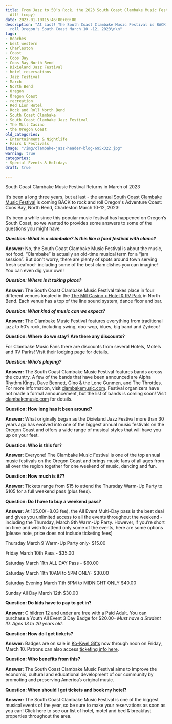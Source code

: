 ```yaml
---
title: From Jazz to 50’s Rock, the 2023 South Coast Clambake Music Festival Has It
  All!-(copy)
date: 2023-01-10T15:46:00+00:00
description: "At Last! The South Coast Clambake Music Festival is BACK to rock and
  roll Oregon's South Coast March 10 -12, 2023\n\n"
tags:
- Beaches
- best western
- Charleston
- Coast
- Coos Bay
- Coos Bay-North Bend
- Dixieland Jazz Festival
- hotel reservations
- Jazz Festival
- March
- North Bend
- Oregon
- Oregon Coast
- recreation
- Red Lion Hotel
- Rock and Roll North Bend
- South Coast Clambake
- South Coast Clambake Jazz Festival
- The Mill Casino
- the Oregon Coast
old_categories:
- Entertainment & Nightlife
- Fairs & Festivals
image: "/img/clambake-jazz-header-blog-695x322.jpg"
warning: true
categories:
- Special Events & Holidays
draft: true

---
```

South Coast Clambake Music Festival Returns in March of 2023

It’s been a long three years, but at last - the annual [South Coast Clambake Music Festival](https://www.oregonsadventurecoast.com/event/south-coast-clambake-music-festival/) is coming BACK to rock and roll Oregon's Adventure Coast: Coos Bay, North Bend, Charleston March 10-12, 2023!

It’s been a while since this popular music festival has happened on Oregon’s South Coast, so we wanted to provides some answers to some of the questions you might have.

**_Question: What is a clambake? Is this like a food festival with clams?_**

**Answer:** No, the South Coast Clambake Music Festival is about the music, not food. “Clambake” is actually an old-time musical term for a “jam session”. But don't worry, there are plenty of spots around town serving fresh seafood- including some of the best clam dishes you can imagine! You can even dig your own!

**_Question: Where is it taking place?_**

**Answer:** The South Coast Clambake Music Festival takes place in four different venues located in the [The Mill Casino • Hotel & RV Park](https://www.themillcasino.com/entertainment/2023-south-coast-clambake-music-festival/2023-03-10/) in North Bend. Each venue has a top of the line sound system, dance floor and bar.

**_Question: What kind of music can we expect?_**

**Answer:** The Clambake Music Festival features everything from traditional jazz to 50’s rock, including swing, doo-wop, blues, big band and Zydeco!

**Question: Where do we stay? Are there any discounts?**

For Clambake Music Fans there are discounts from several Hotels, Motels and RV Parks! Visit their [lodging page](https://clambakemusic.com/lodging/) for details.

**_Question: Who’s playing?_**

**Answer:** The South Coast Clambake Music Festival features bands across the country. A few of the bands that have been announced are Alpha Rhythm Kings, Dave Bennett, Gino & the Lone Gunmen, and The Throttles. For more information, visit [clambakemusic.com](https://clambakemusic.com/). Festival organizers have not made a formal announcement, but the list of bands is coming soon! Visit [clambakemusic.com](https://clambakemusic.com/) for details.

**Question: How long has it been around?**

**Answer:** What originally began as the Dixieland Jazz Festival more than 30 years ago has evolved into one of the biggest annual music festivals on the Oregon Coast and offers a wide range of musical styles that will have you up on your feet.

**Question: Who is this for?**

**Answer:** Everyone! The Clambake Music Festival is one of the top annual music festivals on the Oregon Coast and brings music fans of all ages from all over the region together for one weekend of music, dancing and fun.

**Question: How much is it??**

**Answer:** Tickets range from $15 to attend the Thursday Warm-Up Party to $105 for a full weekend pass (plus fees).

**Question: Do I have to buy a weekend pass?**

**Answer:** At $105.00 (+$8.03 fee), the All Event Multi-Day pass is the best deal and gives you unlimited access to all the events throughout the weekend - including the Thursday, March 9th Warm-Up Party. However, if you’re short on time and wish to attend only some of the events, here are some options (please note, price does not include ticketing fees)

Thursday March 9 Warm-Up Party only- $15.00

Friday March 10th Pass - $35.00

Saturday March 11th ALL DAY Pass - $60.00

Saturday March 11th 10AM to 5PM ONLY- $30.00

Saturday Evening March 11th 5PM to MIDNIGHT ONLY $40.00

Sunday All Day March 12th $30.00

**Question: Do kids have to pay to get in?**

**Answer:** C hildren 12 and under are free with a Paid Adult. You can purchase a Youth All Event 3 Day Badge for $20.00- _Must have a Student ID. Ages 13 to 20 years old._

**Question: How do I get tickets?**

**Answer:** Badges are on sale in [Ko-Kwel Gifts](https://www.themillcasino.com/accommodations/ko-kwel-gifts/) now through noon on Friday, March 10. Patrons can also access [ticketing info here](https://www.eventbrite.com/e/the-south-coast-clambake-music-festival-tickets-466424106057?aff=erelexpmlt).

**Question: Who benefits from this?**

**Answer:** The South Coast Clambake Music Festival aims to improve the economic, cultural and educational development of our community by promoting and preserving America’s original music.

**Question: When should I get tickets and book my hotel?**

**Answer:** The South Coast Clambake Music Festival is one of the biggest musical events of the year, so be sure to make your reservations as soon as you can! Click here to see our list of hotel, motel and bed & breakfast properties throughout the area.